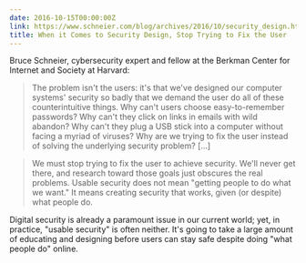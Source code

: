 ```yaml
---
date: 2016-10-15T00:00:00Z
link: https://www.schneier.com/blog/archives/2016/10/security_design.html
title: When it Comes to Security Design, Stop Trying to Fix the User
---
```


Bruce Schneier, cybersecurity expert and fellow at the Berkman Center for Internet and Society at Harvard:  

> The problem isn't the users: it's that we've designed our computer systems' security so badly that we demand the user do all of these counterintuitive things. Why can't users choose easy-to-remember passwords? Why can't they click on links in emails with wild abandon? Why can't they plug a USB stick into a computer without facing a myriad of viruses? Why are we trying to fix the user instead of solving the underlying security problem? [...]

> We must stop trying to fix the user to achieve security. We'll never get there, and research toward those goals just obscures the real problems. Usable security does not mean "getting people to do what we want." It means creating security that works, given (or despite) what people do.

Digital security is already a paramount issue in our current world; yet, in practice, "usable security" is often neither. It's going to take a large amount of educating and designing before users can stay safe despite doing "what people do" online. 


